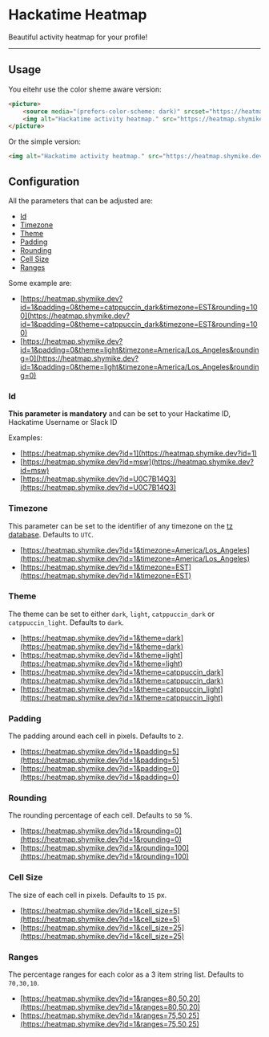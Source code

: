 # Hackatime Heatmap

Beautiful activity heatmap for your profile!

---

## Usage

You eitehr use the color sheme aware version:

```html
<picture>
    <source media="(prefers-color-scheme: dark)" srcset="https://heatmap.shymike.dev?id=YOUR_ID&theme=dark">
    <img alt="Hackatime activity heatmap." src="https://heatmap.shymike.dev?id=YOUR_ID&theme=light">
</picture>
```

Or the simple version:

```html
<img alt="Hackatime activity heatmap." src="https://heatmap.shymike.dev?id=YOUR_ID">
```

## Configuration

All the parameters that can be adjusted are:

- [Id](#id)
- [Timezone](#timezone)
- [Theme](#theme)
- [Padding](#padding)
- [Rounding](#rounding)
- [Cell Size](#cell-size)
- [Ranges](#ranges)

Some example are:

- [https://heatmap.shymike.dev?id=1&padding=0&theme=catppuccin_dark&timezone=EST&rounding=100](https://heatmap.shymike.dev?id=1&padding=0&theme=catppuccin_dark&timezone=EST&rounding=100)
- [https://heatmap.shymike.dev?id=1&padding=0&theme=light&timezone=America/Los_Angeles&rounding=0](https://heatmap.shymike.dev?id=1&padding=0&theme=light&timezone=America/Los_Angeles&rounding=0)

### Id

**This parameter is mandatory** and can be set to your Hackatime ID, Hackatime Username or Slack ID

Examples:

- [https://heatmap.shymike.dev?id=1](https://heatmap.shymike.dev?id=1)
- [https://heatmap.shymike.dev?id=msw](https://heatmap.shymike.dev?id=msw)
- [https://heatmap.shymike.dev?id=U0C7B14Q3](https://heatmap.shymike.dev?id=U0C7B14Q3)

### Timezone

This parameter can be set to the identifier of any timezone on the [tz database](https://en.wikipedia.org/wiki/List_of_tz_database_time_zones). Defaults to `UTC`.

- [https://heatmap.shymike.dev?id=1&timezone=America/Los_Angeles](https://heatmap.shymike.dev?id=1&timezone=America/Los_Angeles)
- [https://heatmap.shymike.dev?id=1&timezone=EST](https://heatmap.shymike.dev?id=1&timezone=EST)

### Theme

The theme can be set to either `dark`, `light`, `catppuccin_dark` or `catppuccin_light`. Defaults to `dark`.

- [https://heatmap.shymike.dev?id=1&theme=dark](https://heatmap.shymike.dev?id=1&theme=dark)
- [https://heatmap.shymike.dev?id=1&theme=light](https://heatmap.shymike.dev?id=1&theme=light)
- [https://heatmap.shymike.dev?id=1&theme=catppuccin_dark](https://heatmap.shymike.dev?id=1&theme=catppuccin_dark)
- [https://heatmap.shymike.dev?id=1&theme=catppuccin_light](https://heatmap.shymike.dev?id=1&theme=catppuccin_light)

### Padding

The padding around each cell in pixels. Defaults to `2`.

- [https://heatmap.shymike.dev?id=1&padding=5](https://heatmap.shymike.dev?id=1&padding=5)
- [https://heatmap.shymike.dev?id=1&padding=0](https://heatmap.shymike.dev?id=1&padding=0)

### Rounding

The rounding percentage of each cell. Defaults to `50` %.

- [https://heatmap.shymike.dev?id=1&rounding=0](https://heatmap.shymike.dev?id=1&rounding=0)
- [https://heatmap.shymike.dev?id=1&rounding=100](https://heatmap.shymike.dev?id=1&rounding=100)

### Cell Size

The size of each cell in pixels. Defaults to `15` px.

- [https://heatmap.shymike.dev?id=1&cell_size=5](https://heatmap.shymike.dev?id=1&cell_size=5)
- [https://heatmap.shymike.dev?id=1&cell_size=25](https://heatmap.shymike.dev?id=1&cell_size=25)

### Ranges

The percentage ranges for each color as a 3 item string list. Defaults to `70,30,10`.

- [https://heatmap.shymike.dev?id=1&ranges=80,50,20](https://heatmap.shymike.dev?id=1&ranges=80,50,20)
- [https://heatmap.shymike.dev?id=1&ranges=75,50,25](https://heatmap.shymike.dev?id=1&ranges=75,50,25)
